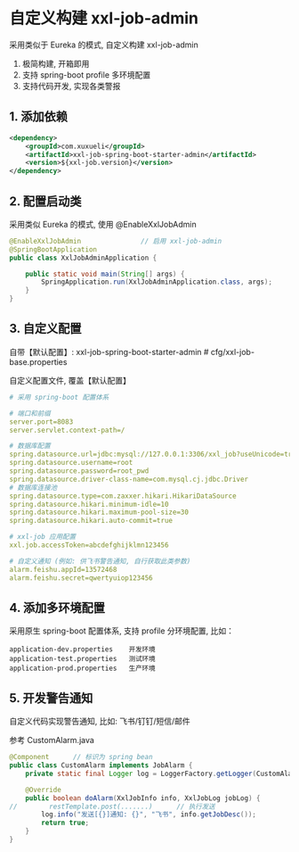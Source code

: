 # 自定义构建 xxl-job-admin
采用类似于 Eureka 的模式, 自定义构建 xxl-job-admin
1. 极简构建, 开箱即用
2. 支持 spring-boot profile 多环境配置
3. 支持代码开发, 实现各类警报

## 1. 添加依赖

```xml
<dependency>
    <groupId>com.xuxueli</groupId>
    <artifactId>xxl-job-spring-boot-starter-admin</artifactId>
    <version>${xxl-job.version}</version>
</dependency>
```

## 2. 配置启动类
采用类似 Eureka 的模式, 使用 @EnableXxlJobAdmin
```java
@EnableXxlJobAdmin               // 启用 xxl-job-admin
@SpringBootApplication
public class XxlJobAdminApplication {

    public static void main(String[] args) {
        SpringApplication.run(XxlJobAdminApplication.class, args);
    }
}
```

## 3. 自定义配置
自带【默认配置】: xxl-job-spring-boot-starter-admin # cfg/xxl-job-base.properties


自定义配置文件, 覆盖【默认配置】
```yaml
# 采用 spring-boot 配置体系

# 端口和前缀
server.port=8083
server.servlet.context-path=/

# 数据库配置
spring.datasource.url=jdbc:mysql://127.0.0.1:3306/xxl_job?useUnicode=true&characterEncoding=UTF-8&autoReconnect=true&serverTimezone=Asia/Shanghai
spring.datasource.username=root
spring.datasource.password=root_pwd
spring.datasource.driver-class-name=com.mysql.cj.jdbc.Driver
# 数据库连接池
spring.datasource.type=com.zaxxer.hikari.HikariDataSource
spring.datasource.hikari.minimum-idle=10
spring.datasource.hikari.maximum-pool-size=30
spring.datasource.hikari.auto-commit=true

# xxl-job 应用配置
xxl.job.accessToken=abcdefghijklmn123456

# 自定义通知 (例如: 供飞书警告通知, 自行获取此类参数)
alarm.feishu.appId=13572468
alarm.feishu.secret=qwertyuiop123456
```

## 4. 添加多环境配置
采用原生 spring-boot 配置体系, 支持 profile 分环境配置, 比如：
```
application-dev.properties    开发环境
application-test.properties   测试环境
application-prod.properties   生产环境
```

## 5. 开发警告通知
自定义代码实现警告通知, 比如: 飞书/钉钉/短信/邮件

参考 CustomAlarm.java
```java
@Component      // 标识为 spring bean
public class CustomAlarm implements JobAlarm {
    private static final Logger log = LoggerFactory.getLogger(CustomAlarm.class);

    @Override
    public boolean doAlarm(XxlJobInfo info, XxlJobLog jobLog) {
//        restTemplate.post(.......)      // 执行发送
        log.info("发送[{}]通知: {}", "飞书", info.getJobDesc());
        return true;
    }
}
```
